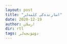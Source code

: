```yaml
---
layout: post
title: "اسارتده‌کی کلمه‌لر"
date: 2020-12-19
author: ارسلان
dir: rtl
tags: دۆشۆنجه‌لر
---
```





